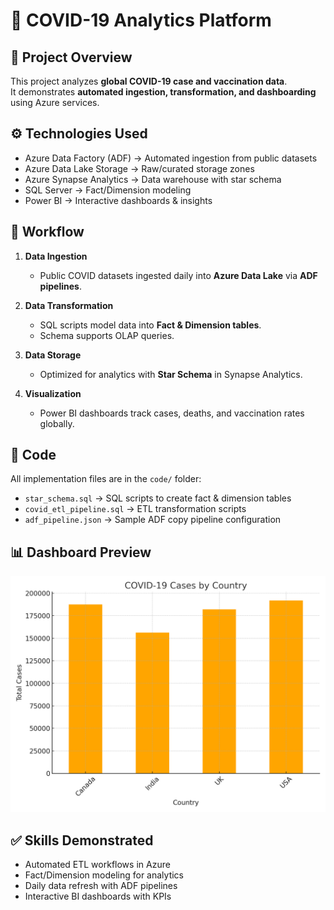 # 🦠 COVID-19 Analytics Platform

## 📌 Project Overview
This project analyzes **global COVID-19 case and vaccination data**.  
It demonstrates **automated ingestion, transformation, and dashboarding** using Azure services.

## ⚙️ Technologies Used
- Azure Data Factory (ADF) → Automated ingestion from public datasets  
- Azure Data Lake Storage → Raw/curated storage zones  
- Azure Synapse Analytics → Data warehouse with star schema  
- SQL Server → Fact/Dimension modeling  
- Power BI → Interactive dashboards & insights  

## 🚀 Workflow
1. **Data Ingestion**  
   - Public COVID datasets ingested daily into **Azure Data Lake** via **ADF pipelines**.  

2. **Data Transformation**  
   - SQL scripts model data into **Fact & Dimension tables**.  
   - Schema supports OLAP queries.  

3. **Data Storage**  
   - Optimized for analytics with **Star Schema** in Synapse Analytics.  

4. **Visualization**  
   - Power BI dashboards track cases, deaths, and vaccination rates globally.  

## 📂 Code
All implementation files are in the `code/` folder:  
- `star_schema.sql` → SQL scripts to create fact & dimension tables  
- `covid_etl_pipeline.sql` → ETL transformation scripts  
- `adf_pipeline.json` → Sample ADF copy pipeline configuration  

## 📊 Dashboard Preview
![COVID-19 Dashboard](dashboards/covid_dashboard.png)

## ✅ Skills Demonstrated
- Automated ETL workflows in Azure  
- Fact/Dimension modeling for analytics  
- Daily data refresh with ADF pipelines  
- Interactive BI dashboards with KPIs
